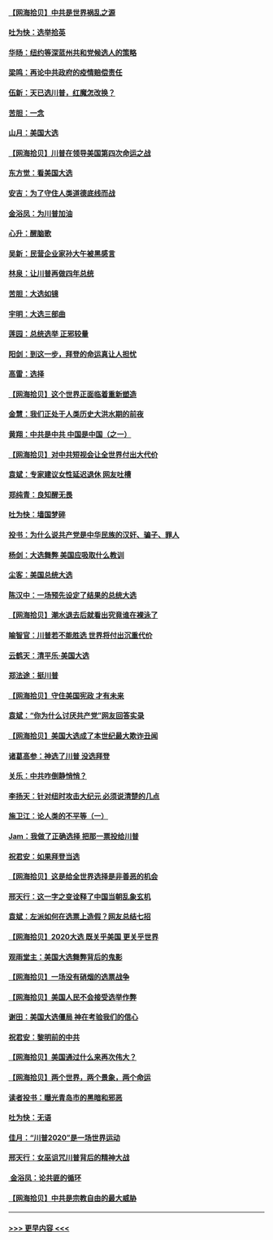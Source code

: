 #### [【网海拾贝】中共是世界祸乱之源](../pages/nsc993/n12555353.md?t=11181051) 
#### [吐为快：选举拾英](../pages/nsc993/n12555041.md?t=11181051) 
#### [华旸：纽约等深蓝州共和党候选人的策略](../pages/nsc993/n12554309.md?t=11181051) 
#### [梁鸣：再论中共政府的疫情赔偿责任](../pages/nsc993/n12553012.md?t=11181051) 
#### [伍新：天已选川普，红魔怎改换？](../pages/nsc993/n12552970.md?t=11181051) 
#### [苦胆：一念](../pages/nsc993/n12552957.md?t=11181051) 
#### [山月：美国大选](../pages/nsc993/n12552446.md?t=11181051) 
#### [【网海拾贝】川普在领导美国第四次命运之战](../pages/nsc993/n12551973.md?t=11181051) 
#### [东方觉：看美国大选](../pages/nsc993/n12551647.md?t=11181051) 
#### [安吉：为了守住人类道德底线而战](../pages/nsc993/n12551111.md?t=11181051) 
#### [金浴凤：为川普加油](../pages/nsc993/n12551085.md?t=11181051) 
#### [心升：醒脑歌](../pages/nsc993/n12550984.md?t=11181051) 
#### [吴新：民营企业家孙大午被黑感言](../pages/nsc993/n12550656.md?t=11181051) 
#### [林泉：让川普再做四年总统](../pages/nsc993/n12550640.md?t=11181051) 
#### [苦胆：大选如镜](../pages/nsc993/n12550630.md?t=11181051) 
#### [宇明：大选三部曲](../pages/nsc993/n12550603.md?t=11181051) 
#### [莲园：总统选举 正邪较量](../pages/nsc993/n12550594.md?t=11181051) 
#### [阳剑：到这一步，拜登的命运真让人担忧](../pages/nsc993/n12549093.md?t=11181051) 
#### [高雷：选择](../pages/nsc993/n12549087.md?t=11181051) 
#### [【网海拾贝】这个世界正面临着重新塑造](../pages/nsc993/n12548326.md?t=11181051) 
#### [金慧：我们正处于人类历史大洪水期的前夜](../pages/nsc993/n12547914.md?t=11181051) 
#### [黄翔：中共是中共 中国是中国（之一）](../pages/nsc993/n12547576.md?t=11181051) 
#### [【网海拾贝】对中共短视会让全世界付出大代价](../pages/nsc993/n12546043.md?t=11181051) 
#### [袁斌：专家建议女性延迟退休 网友吐槽](../pages/nsc993/n12545424.md?t=11181051) 
#### [郑纯青：良知醒无畏](../pages/nsc993/n12545394.md?t=11181051) 
#### [吐为快：墙国梦碎](../pages/nsc993/n12545309.md?t=11181051) 
#### [投书：为什么说共产党是中华民族的汉奸、骗子、罪人](../pages/nsc993/n12545089.md?t=11181051) 
#### [杨剑：大选舞弊 美国应吸取什么教训](../pages/nsc993/n12543937.md?t=11181051) 
#### [尘客：美国总统大选](../pages/nsc993/n12543828.md?t=11181051) 
#### [陈汉中：一场预先设定了结果的总统大选](../pages/nsc993/n12543564.md?t=11181051) 
#### [【网海拾贝】潮水退去后就看出究竟谁在裸泳了](../pages/nsc993/n12543321.md?t=11181051) 
#### [喻智官：川普若不能胜选 世界将付出沉重代价](../pages/nsc993/n12541352.md?t=11181051) 
#### [云鹤天：清平乐‧美国大选](../pages/nsc993/n12540916.md?t=11181051) 
#### [郑法途：挺川普](../pages/nsc993/n12540898.md?t=11181051) 
#### [【网海拾贝】守住美国宪政 才有未来](../pages/nsc993/n12540423.md?t=11181051) 
#### [袁斌：“你为什么讨厌共产党”网友回答实录](../pages/nsc993/n12540208.md?t=11181051) 
#### [【网海拾贝】美国大选成了本世纪最大欺诈丑闻](../pages/nsc993/n12538029.md?t=11181051) 
#### [诸葛高参：神选了川普 没选拜登](../pages/nsc993/n12537664.md?t=11181051) 
#### [关乐：中共咋倒静悄悄？](../pages/nsc993/n12537615.md?t=11181051) 
#### [李扬天：针对纽时攻击大纪元 必须说清楚的几点](../pages/nsc993/n12536001.md?t=11181051) 
#### [施卫江：论人类的不平等（一）](../pages/nsc993/n12535700.md?t=11181051) 
#### [Jam：我做了正确选择 把那一票投给川普](../pages/nsc993/n12535743.md?t=11181051) 
#### [祝君安：如果拜登当选](../pages/nsc993/n12535726.md?t=11181051) 
#### [【网海拾贝】这是给全世界选择是非善恶的机会](../pages/nsc993/n12535061.md?t=11181051) 
#### [邢天行：这一字之变诠释了中国当朝乱象玄机](../pages/nsc993/n12533446.md?t=11181051) 
#### [袁斌：左派如何在选票上造假？网友总结七招](../pages/nsc993/n12533180.md?t=11181051) 
#### [【网海拾贝】2020大选 既关乎美国 更关乎世界](../pages/nsc993/n12533161.md?t=11181051) 
#### [观雨堂主：美国大选舞弊背后的鬼影](../pages/nsc993/n12533153.md?t=11181051) 
#### [【网海拾贝】一场没有硝烟的选票战争](../pages/nsc993/n12531883.md?t=11181051) 
#### [【网海拾贝】美国人民不会接受选举作弊](../pages/nsc993/n12528850.md?t=11181051) 
#### [谢田：美国大选僵局 神在考验我们的信心](../pages/nsc993/n12527932.md?t=11181051) 
#### [祝君安：黎明前的中共](../pages/nsc993/n12524071.md?t=11181051) 
#### [【网海拾贝】美国通过什么来再次伟大？](../pages/nsc993/n12523844.md?t=11181051) 
#### [【网海拾贝】两个世界，两个景象，两个命运](../pages/nsc993/n12521419.md?t=11181051) 
#### [读者投书：曝光青岛市的黑暗和邪恶](../pages/nsc993/n12520988.md?t=11181051) 
#### [吐为快：无语](../pages/nsc993/n12518588.md?t=11181051) 
#### [佳月：“川普2020”是一场世界运动](../pages/nsc993/n12518581.md?t=11181051) 
#### [邢天行：女巫诅咒川普背后的精神大战](../pages/nsc993/n12517257.md?t=11181051) 
#### [ 金浴凤：论共匪的循环](../pages/nsc993/n12517133.md?t=11181051) 
#### [【网海拾贝】中共是宗教自由的最大威胁](../pages/nsc993/n12516879.md?t=11181051) 

----
#### [ >>> 更早内容 <<< ](../indexes/nsc993-earlier.md)

